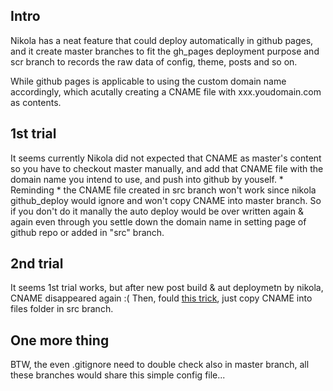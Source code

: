<!--
.. title: nikola auto deployment in github pages with custom domain name (CNAME)
.. slug: nikola-auto-deployment-in-github-pages-with-custom-domain-name-cname
.. date: 2018-10-18 22:10:45 UTC+08:00
.. tags: nikola, github, git
.. category: 
.. link: 
.. description: 
.. type: text
-->
## Intro
Nikola has a neat feature that could deploy automatically in github pages, and it create master branches to fit the gh_pages deployment purpose and scr branch to records the raw data of config, theme, posts and so on.

While github pages is applicable to using the custom domain name accordingly, which acutally creating a CNAME file with xxx.youdomain.com as contents.

## 1st trial
It seems currently Nikola did not expected that CNAME as master's content so you have to checkout master manually, and add that CNAME file with the domain name you intend to use, and push into github by youself. * Reminding * the CNAME file created in src branch won't work since nikola github_deploy would ignore and won't copy CNAME into master branch. So if you don't do it manally the auto deploy would be over written again & again even through you settle down the domain name in setting page of github repo or added in "src" branch. 

## 2nd trial
It seems 1st trial works, but after new post build & aut deploymetn by nikola, CNAME disappeared again :(
Then, fould [this trick](http://louistiao.me/posts/configuring-the-namecheap-dns-for-your-nikola-site-on-github-pages/), just copy CNAME into files folder in src branch.

## One more thing
BTW, the even .gitignore need to double check also in master branch, all these branches would share this simple config file...

